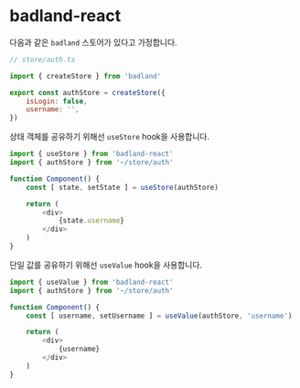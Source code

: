 # badland-react

다음과 같은 `badland` 스토어가 있다고 가정합니다.

```js
// store/auth.ts

import { createStore } from 'badland'

export const authStore = createStore({
    isLogin: false,
    username: '',
})
```

상태 객체를 공유하기 위해선 `useStore` hook을 사용합니다.

```js
import { useStore } from 'badland-react'
import { authStore } from '~/store/auth'

function Component() {
    const [ state, setState ] = useStore(authStore)

    return (
        <div>
            {state.username}
        </div>
    )
}
```

단일 값를 공유하기 위해선 `useValue` hook을 사용합니다.

```js
import { useValue } from 'badland-react'
import { authStore } from '~/store/auth'

function Component() {
    const [ username, setUsername ] = useValue(authStore, 'username')

    return (
        <div>
            {username}
        </div>
    )
}
```

